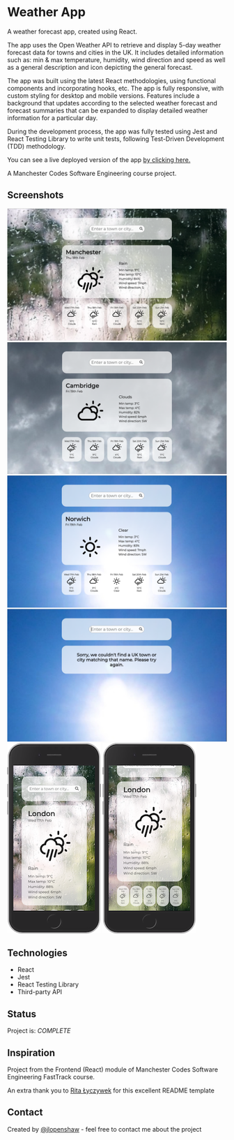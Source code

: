 # Weather App

A weather forecast app, created using React.

The app uses the Open Weather API to retrieve and display 5-day weather forecast data for towns and cities in the UK. It includes detailed information such as: min & max temperature, humidity, wind direction and speed as well as a general description and icon depicting the general forecast.

The app was built using the latest React methodologies, using functional components and incorporating hooks, etc. The app is fully responsive, with custom styling for desktop and mobile versions. Features include a background that updates according to the selected weather forecast and forecast summaries that can be expanded to display detailed weather information for a particular day.

During the development process, the app was fully tested using Jest and React Testing Library to write unit tests, following Test-Driven Development (TDD) methodology.

You can see a live deployed version of the app [by clicking here.](https://weather-app-git-main.jlopenshaw41.vercel.app/)

A Manchester Codes Software Engineering course project.
## Screenshots

![Example screenshot](./src/images/screenshots/Screenshot1.png)
![Example screenshot](./src/images/screenshots/Screenshot2.png)
![Example screenshot](./src/images/screenshots/Screenshot3.png)
![Example screenshot](./src/images/screenshots/Screenshot4.png)
![Example screenshot](./src/images/screenshots/localhost_3000.png)
![Example screenshot](./src/images/screenshots/localhost_3000_2.png)

## Technologies
* React
* Jest
* React Testing Library
* Third-party API
## Status
Project is: _COMPLETE_ 
## Inspiration
Project from the Frontend (React) module of Manchester Codes Software Engineering FastTrack course. 

An extra thank you to [Rita Łyczywek](https://www.flynerd.pl/) for this excellent README template

## Contact

Created by [@jlopenshaw](https://twitter.com/Jlopenshaw) - feel free to contact me about the project